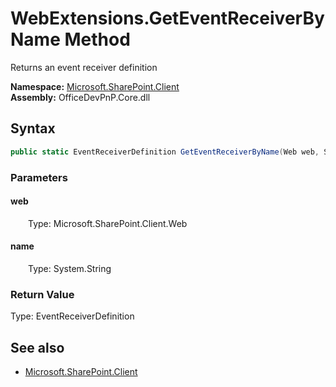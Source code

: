 # WebExtensions.GetEventReceiverByName Method  
Returns an event receiver definition  

**Namespace:** [Microsoft.SharePoint.Client](Microsoft.SharePoint.Client.md)  
**Assembly:** OfficeDevPnP.Core.dll  
## Syntax
```C#
public static EventReceiverDefinition GetEventReceiverByName(Web web, String name)
```
### Parameters
#### web  
&emsp;&emsp;Type: Microsoft.SharePoint.Client.Web  

#### name  
&emsp;&emsp;Type: System.String  

### Return Value
Type: EventReceiverDefinition  


## See also
- [Microsoft.SharePoint.Client](Microsoft.SharePoint.Client.md)
